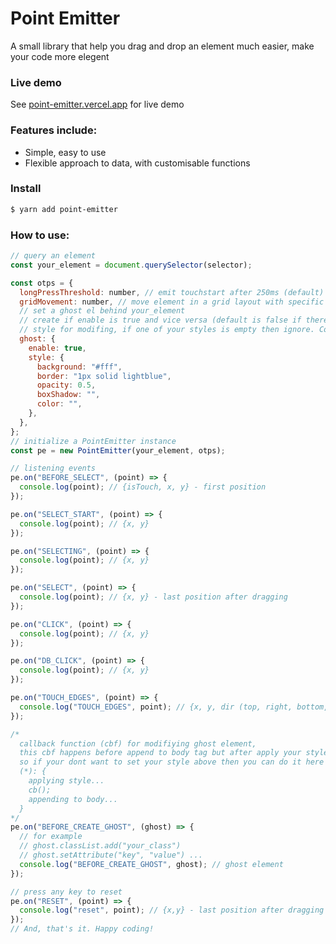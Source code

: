 # Point Emitter

A small library that help you drag and drop an element much easier, make your code more elegent

### Live demo

See [point-emitter.vercel.app](https://point-emitter.vercel.app/) for live demo

### Features include:

- Simple, easy to use
- Flexible approach to data, with customisable functions

### Install

```bash
$ yarn add point-emitter
```

### How to use:

```js
// query an element
const your_element = document.querySelector(selector);

const otps = {
  longPressThreshold: number, // emit touchstart after 250ms (default)
  gridMovement: number, // move element in a grid layout with specific value (default is 0)
  // set a ghost el behind your_element
  // create if enable is true and vice versa (default is false if there is no ghost property)
  // style for modifing, if one of your styles is empty then ignore. Code below is example ;)
  ghost: {
    enable: true,
    style: {
      background: "#fff",
      border: "1px solid lightblue",
      opacity: 0.5,
      boxShadow: "",
      color: "",
    },
  },
};
// initialize a PointEmitter instance
const pe = new PointEmitter(your_element, otps);

// listening events
pe.on("BEFORE_SELECT", (point) => {
  console.log(point); // {isTouch, x, y} - first position
});

pe.on("SELECT_START", (point) => {
  console.log(point); // {x, y}
});

pe.on("SELECTING", (point) => {
  console.log(point); // {x, y}
});

pe.on("SELECT", (point) => {
  console.log(point); // {x, y} - last position after dragging
});

pe.on("CLICK", (point) => {
  console.log(point); // {x, y}
});

pe.on("DB_CLICK", (point) => {
  console.log(point); // {x, y}
});

pe.on("TOUCH_EDGES", (point) => {
  console.log("TOUCH_EDGES", point); // {x, y, dir (top, right, bottom, left)}
});

/* 
  callback function (cbf) for modifiying ghost element,
  this cbf happens before append to body tag but after apply your style (*), 
  so if your dont want to set your style above then you can do it here or do sth as you wish.
  (*): {
    applying style...
    cb();
    appending to body...
  }
*/
pe.on("BEFORE_CREATE_GHOST", (ghost) => {
  // for example
  // ghost.classList.add("your_class")
  // ghost.setAttribute("key", "value") ...
  console.log("BEFORE_CREATE_GHOST", ghost); // ghost element
});

// press any key to reset
pe.on("RESET", (point) => {
  console.log("reset", point); // {x,y} - last position after dragging
});
// And, that's it. Happy coding!
```
